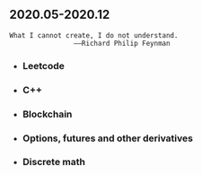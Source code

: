 ## 2020.05-2020.12

```
What I cannot create, I do not understand.                                                                                  
				——Richard Philip Feynman
```



- ### Leetcode

- ### C++

- ### Blockchain

- ### Options, futures and other derivatives

- ### Discrete math
